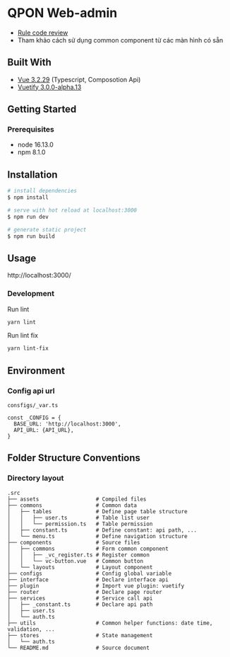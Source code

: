 # QPON Web-admin

- [Rule code review](http://10.32.4.111:3080/root/codingstandards/-/blob/master/coding_standards_vuejs.md)
- Tham khảo cách sử dụng common component từ các màn hình có sẵn

## Built With

- [Vue 3.2.29](https://vuejs.org/) (Typescript, Composotion Api)
- [Vuetify 3.0.0-alpha.13](https://next.vuetifyjs.com/)

## Getting Started

### Prerequisites
- node 16.13.0
- npm 8.1.0


## Installation

```bash
# install dependencies
$ npm install

# serve with hot reload at localhost:3000
$ npm run dev

# generate static project
$ npm run build
```

## Usage

http://localhost:3000/

### Development

Run lint

```sh
yarn lint
```

Run lint fix

```sh
yarn lint-fix
```

## Environment

### Config api url

`consfigs/_var.ts`
```
const _CONFIG = {
  BASE_URL: 'http://localhost:3000',
  API_URL: {API_URL},
}
```

## Folder Structure Conventions


### Directory layout

    .src
    ├── assets                  # Compiled files 
    ├── commons                 # Common data
    │   ├── tables              # Define page table structure
    │   │   ├── user.ts         # Table list user
    │   │   └── permission.ts   # Table permission
    │   ├── constant.ts         # Define constant: api path, ...
    │   └── menu.ts             # Define navigation structure
    ├── components              # Source files 
    │   ├── commons             # Form common component
    │   │   ├── _vc_register.ts # Register common
    │   │   └── vc-button.vue   # Common button
    │   └── layouts             # Layout component
    ├── configs                 # Config global variable 
    ├── interface               # Declare interface api
    ├── plugin                  # Import vue plugin: vuetify
    ├── router                  # Declare page router
    ├── services                # Service call api
    │   ├── _constant.ts        # Declare api path
    │   ├── user.ts
    │   └── auth.ts
    ├── utils                   # Common helper functions: date time, validation, ...
    ├── stores                  # State management
    │   └── auth.ts
    └── README.md               # Source document